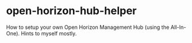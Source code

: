# open-horizon-hub-helper
How to setup your own Open Horizon Management Hub (using the All-In-One). Hints to myself mostly.
